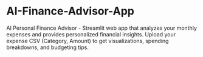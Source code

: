 # AI-Finance-Advisor-App
AI Personal Finance Advisor - Streamlit web app that analyzes your monthly expenses and provides personalized financial insights. Upload your expense CSV (Category, Amount) to get visualizations, spending breakdowns, and budgeting tips.
